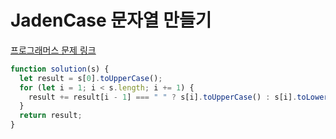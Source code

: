 # JadenCase 문자열 만들기

[프로그래머스 문제 링크](https://programmers.co.kr/learn/courses/30/lessons/12951)

```javascript
function solution(s) {
  let result = s[0].toUpperCase();
  for (let i = 1; i < s.length; i += 1) {
    result += result[i - 1] === " " ? s[i].toUpperCase() : s[i].toLowerCase();
  }
  return result;
}
```
